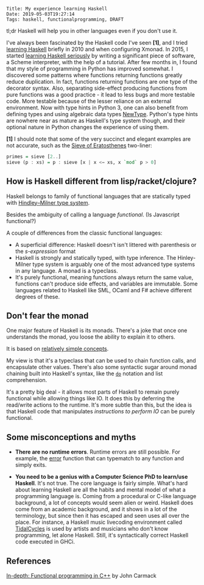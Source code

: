     Title: My experience learning Haskell
    Date: 2019-05-03T19:27:14
    Tags: haskell, functionalprogramming, DRAFT


tl;dr Haskell will help you in other languages even if you don't use it.

I've always been fascinated by the Haskell code I've seen **[1]**, and I tried [learning Haskell](http://learnyouahaskell.com) briefly in 2010 and when configuring Xmonad. In 2015, I started [learning Haskell seriously](https://en.wikibooks.org/wiki/Write_Yourself_a_Scheme_in_48_Hours) by writing a significant piece of software, a Scheme interpreter, with the help of a tutorial.
After few months in, I found that my style of programming in Python has improved somewhat. I discovered some patterns where functions returning functions greatly reduce duplication. In fact, functions returning functions are one type of the decorator syntax. Also, separating side-effect producing functions from pure functions was a good practice - it lead to less bugs and more testable code. More testable because of the lesser reliance on an external environment.  Now with type hints in Python 3, one can also benefit from defining types and using algebraic data types [NewType](https://docs.python.org/3/library/typing.html#newtype). Python's type hints are nowhere near as mature as Haskell's type system though, and their optional nature in Python changes the experience of using them.

**[1]** I should note that some of the very succinct and elegant examples are not accurate, such as the [Sieve of Eratosthenes](https://www.cs.hmc.edu/~oneill/papers/Sieve-JFP.pdf) two-liner:

```Haskell
primes = sieve [2..]
sieve (p : xs) = p : sieve [x | x <− xs, x `mod` p > 0]
```


## How is Haskell different from lisp/racket/clojure?

Haskell belongs to family of functional languages that are statically typed with [Hindley–Milner type system](https://en.wikipedia.org/wiki/Hindley%E2%80%93Milner_type_system).

Besides the ambiguity of calling a language _functional_. (Is Javascript functional?)

A couple of differences from the classic functional languages:

- A superficial difference: Haskell doesn't isn't littered with parenthesis or the _s-expression_ format
- Haskell is strongly and statically typed, with type inference. The Hinley-Milner type system is arguably one of the most advanced type systems in any language. A monad is a typeclass.
- It's purely functional, meaning functions always return the same value, functions can't produce side effects, and variables are immutable. Some languages related to Haskell like SML, OCaml and F# achieve different degrees of these.


## Don't fear the monad

One major feature of Haskell is its monads. There's a joke that once one understands the monad, you loose the ability to explain it to others.

It is based on [relatively simple concepts](http://adit.io/posts/2013-04-17-functors,_applicatives,_and_monads_in_pictures.html).

My view is that it's a typeclass that can be used to chain function calls, and encapsulate other values. There's also some syntactic sugar around monad chaining built into Haskell's syntax, like the [`do`](https://en.wikibooks.org/wiki/Haskell/do_notation) notation and list comprehension.

It's a pretty big deal - it allows most parts of Haskell to remain purely functional while allowing things like IO. It does this by deferring the read/write actions to the runtime. It's more subtle than this, but the idea is that Haskell code that manipulates *instructions to perform IO* can be purely functional.

## Some misconceptions and myths

- **There are no runtime errors**. Runtime errors are still possible. For example, the [error](https://hackage.haskell.org/package/base-4.12.0.0/docs/Prelude.html#v:error) function that can typematch to any function and simply exits.

- **You need to be a genius with a Computer Science PhD to learn/use Haskell**. It's not true. The core language is fairly simple. What's hard about learning Haskell are all the habits and mental model of what a programming language is. Coming from a procedural or C-like language background, a lot of concepts would seem alien or weird. Haskell does come from an academic background, and it shows in a lot of the terminology, but since then it has escaped and seen uses all over the place. For instance, a Haskell music livecoding environment called [TidalCycles](http://tidalcycles.org) is used by artists and musicians who don't know programming, let alone Haskell. Still, it's syntactically correct Haskell code executed in GHCi.


## References


[In-depth: Functional programming in C++](https://gamasutra.com/view/news/169296/Indepth_Functional_programming_in_C.php) by John Carmack
